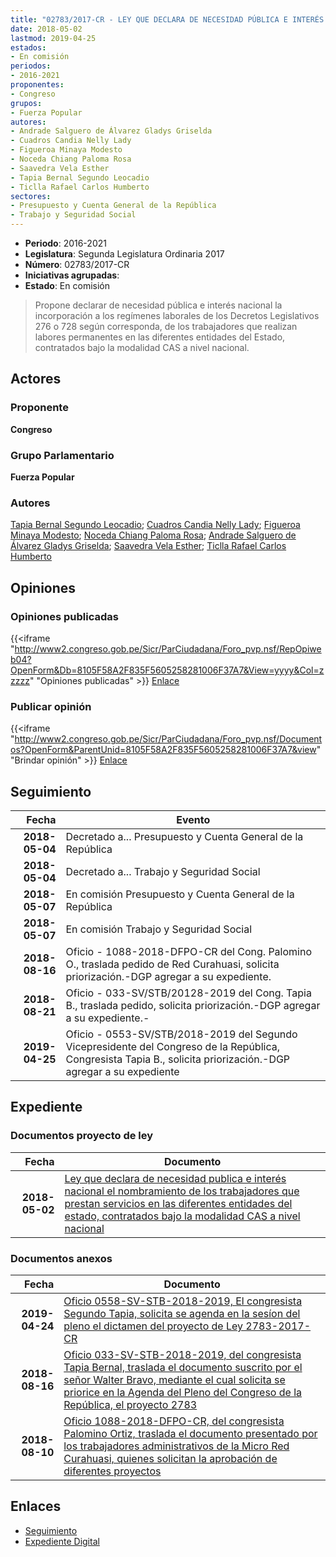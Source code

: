 ```yaml
---
title: "02783/2017-CR - LEY QUE DECLARA DE NECESIDAD PÚBLICA E INTERÉS NACIONAL EL NONBRAMIENTO DE LOS TRABAJADORES QUE PRESTAN SERVICIO EN LAS DIFERENTES ENTIDADES DEL ESTADO, CONTRATADOS BAJO LA MODALIDAD CAS A NIVEL NACIONAL"
date: 2018-05-02
lastmod: 2019-04-25
estados:
- En comisión
periodos:
- 2016-2021
proponentes:
- Congreso
grupos:
- Fuerza Popular
autores:
- Andrade Salguero de Álvarez Gladys Griselda
- Cuadros Candia Nelly Lady
- Figueroa Minaya Modesto
- Noceda Chiang Paloma Rosa
- Saavedra Vela Esther
- Tapia Bernal Segundo Leocadio
- Ticlla Rafael Carlos Humberto
sectores:
- Presupuesto y Cuenta General de la República
- Trabajo y Seguridad Social
---
```

- **Periodo**: 2016-2021
- **Legislatura**: Segunda Legislatura Ordinaria 2017
- **Número**: 02783/2017-CR
- **Iniciativas agrupadas**: 
- **Estado**: En comisión

> Propone declarar de necesidad pública e interés nacional la incorporación a los regímenes laborales de los Decretos Legislativos 276 o 728 según corresponda, de los trabajadores que realizan labores permanentes en las diferentes entidades del Estado, contratados bajo la modalidad CAS a nivel nacional.


## Actores

### Proponente

**Congreso**

### Grupo Parlamentario

**Fuerza Popular**

### Autores

[Tapia Bernal Segundo Leocadio](mailto:mailto:stapia@congreso.gob.pe); [Cuadros Candia Nelly Lady](mailto:mailto:ncuadros@congreso.gob.pe); [Figueroa Minaya Modesto](mailto:mailto:mfigueroam@congreso.gob.pe); [Noceda Chiang Paloma Rosa](mailto:mailto:pnoceda@congreso.gob.pe); [Andrade Salguero de Álvarez Gladys Griselda](mailto:mailto:gandrade@congreso.gob.pe); [Saavedra Vela Esther](mailto:mailto:esaavedra@congreso.gob.pe); [Ticlla Rafael Carlos Humberto](mailto:mailto:cticlla@congreso.gob.pe)

## Opiniones

### Opiniones publicadas

{{<iframe "http://www2.congreso.gob.pe/Sicr/ParCiudadana/Foro_pvp.nsf/RepOpiweb04?OpenForm&Db=8105F58A2F835F5605258281006F37A7&View=yyyy&Col=zzzzz" "Opiniones publicadas" >}}
[Enlace](http://www2.congreso.gob.pe/Sicr/ParCiudadana/Foro_pvp.nsf/RepOpiweb04?OpenForm&Db=8105F58A2F835F5605258281006F37A7&View=yyyy&Col=zzzzz)

### Publicar opinión

{{<iframe "http://www2.congreso.gob.pe/Sicr/ParCiudadana/Foro_pvp.nsf/Documentos?OpenForm&ParentUnid=8105F58A2F835F5605258281006F37A7&view" "Brindar opinión" >}}
[Enlace](http://www2.congreso.gob.pe/Sicr/ParCiudadana/Foro_pvp.nsf/Documentos?OpenForm&ParentUnid=8105F58A2F835F5605258281006F37A7&view)


## Seguimiento

| Fecha | Evento |
|------:|--------|
| **2018-05-04** | Decretado a... Presupuesto y Cuenta General de la República |
| **2018-05-04** | Decretado a... Trabajo y Seguridad Social |
| **2018-05-07** | En comisión Presupuesto y Cuenta General de la República |
| **2018-05-07** | En comisión Trabajo y Seguridad Social |
| **2018-08-16** | Oficio - 1088-2018-DFPO-CR del Cong. Palomino O., traslada pedido de Red Curahuasi, solicita priorización.-DGP agregar a su expediente. |
| **2018-08-21** | Oficio - 033-SV/STB/20128-2019 del Cong. Tapia B., traslada pedido, solicita priorización.-DGP agregar a su expediente.- |
| **2019-04-25** | Oficio - 0553-SV/STB/2018-2019 del Segundo Vicepresidente del Congreso de la República, Congresista Tapia B., solicita priorización.-DGP agregar a su expediente |

## Expediente

### Documentos proyecto de ley

| Fecha | Documento |
|------:|-----------|
| **2018-05-02** | [Ley que declara de necesidad publica e interés nacional el nombramiento de los trabajadores que prestan servicios en las diferentes entidades del estado, contratados bajo la modalidad CAS a nivel nacional](http://www.leyes.congreso.gob.pe/Documentos/2016_2021/Proyectos_de_Ley_y_de_Resoluciones_Legislativas/PL0277520180424.pdf) |

### Documentos anexos

| Fecha | Documento |
|------:|-----------|
| **2019-04-24** | [Oficio 0558-SV-STB-2018-2019, El congresista Segundo Tapia, solicita se agenda en la sesíon del pleno el dictamen del proyecto de Ley 2783-2017-CR](http://www.leyes.congreso.gob.pe/Documentos/2016_2021/Oficios/Congresistas/OFICIO-0553-SV-STB-2018-2019.pdf) |
| **2018-08-16** | [Oficio 033-SV-STB-2018-2019, del congresista Tapia Bernal, traslada el documento suscrito por el señor Walter Bravo, mediante el cual solicita se priorice en la Agenda del Pleno del Congreso de la República, el proyecto 2783](http://www.leyes.congreso.gob.pe/Documentos/2016_2021/Oficios/Congresistas/OFICIO-033-SV-STB-2018-2019.pdf) |
| **2018-08-10** | [Oficio 1088-2018-DFPO-CR, del congresista Palomino Ortiz, traslada el documento presentado por los trabajadores administrativos de la Micro Red Curahuasi, quienes solicitan la aprobación de diferentes proyectos](http://www.leyes.congreso.gob.pe/Documentos/2016_2021/Oficios/Congresistas/OFICIO-1088-2018-DFPO-CR.pdf) |

## Enlaces

- [Seguimiento](http://www2.congreso.gob.pe/Sicr/TraDocEstProc/CLProLey2016.nsf/f7fff46988ca05b1052578e100829cc7/e677b89553b586e705258281007be907?OpenDocument)
- [Expediente Digital](http://www2.congreso.gob.pe/Sicr/TraDocEstProc/Expvirt_2011.nsf/visbusqptramdoc1621/02783?opendocument)

